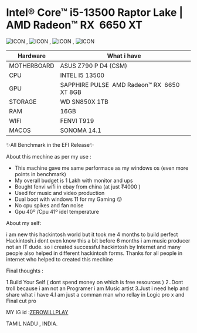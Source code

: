 # Intel® Core™ i5-13500 Raptor Lake | AMD Radeon™ RX  6650 XT


![ICON](https://github.com/IAMZEROBOY/Intel-i5-13500-Raptor-Lake/assets/120309075/88501d6e-8e3e-4396-869e-d2d58ff34e69) , ![ICON](https://github.com/IAMZEROBOY/Intel-i5-13500-Raptor-Lake/assets/120309075/e6d6733f-1b4a-4397-b622-b4de79835378) , ![ICON](https://github.com/IAMZEROBOY/Intel-i5-13500-Raptor-Lake/assets/120309075/8fa4ecb7-459b-436a-8c36-4499ce4daf1c) , ![ICON](https://github.com/IAMZEROBOY/Intel-i5-13500-Raptor-Lake/assets/120309075/183294a8-1fb1-474a-9505-e7cd8a33a3b6)                                                                                                                                                                                                                                                                                                                                                                                                                                                                                        




|Hardware|What i have|
|---|---|
|MOTHERBOARD|ASUS Z790 P D4 (CSM)|
|CPU|INTEL I5 13500|
|GPU|SAPPHIRE PULSE  AMD Radeon™ RX  6650 XT 8GB|
|STORAGE|WD SN850X 1TB|
|RAM|16GB|
|WIFI|FENVI T919|
|MACOS|SONOMA 14.1|

✨All Benchmark in the EFI Release✨

About this mechine as per my use : 
- This machine gave me same performace as my windows os (even more points in benchmark)
- My overall budget is 1 Lakh with monitor and ups
- Bought fenvi wifi in ebay from china (at just ₹4000 )
- Used for music and video production
- Dual boot with windows 11 for my Gaming 😜
- No cpu spikes and fan noise
- Gpu 40º /Cpu 41º idel temperature

About my self:

i am new this hackintosh world but it took me 4 months to build perfect Hackintosh.i dont even know this a bit before 6 months i am music producer not an IT dude. so i created successful  hackintosh by Internet and many people also helped in different hackintosh forms.
Thanks for all people in internet who helped to created this mechine

Final thoughts :

1.Build Your Self ( dont spend money on which is free resources )
2..Dont troll because i am not an Programer i am Music artist
3.Just i need help and share what i have
4.I am just a comman man who rellay in Logic pro x and Final cut pro
                 
MY IG id :[ZEROWILLPLAY](https://www.instagram.com/zerowillplay/)

TAMIL NADU , INDIA.


